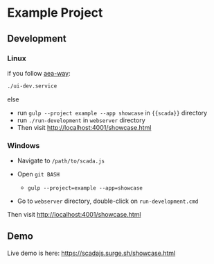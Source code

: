 # Example Project

## Development

### Linux

if you follow [aea-way](../../doc/aea-way.md): 

   ```bash
   ./ui-dev.service
   ```
else 

   * run `gulp --project example --app showcase` in `{{scada}}` directory 
   * run `./run-development` in  `webserver` directory  
   * Then visit [http://localhost:4001/showcase.html](http://localhost:4001/showcase.html)

### Windows

* Navigate to `/path/to/scada.js`

* Open `git BASH`
    * `gulp --project=example --app=showcase`

* Go to `webserver` directory, double-click on `run-development.cmd`

Then visit [http://localhost:4001/showcase.html](http://localhost:4001/showcase.html)

## Demo 

Live demo is here: https://scadajs.surge.sh/showcase.html

